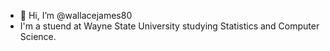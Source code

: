 - 👋 Hi, I’m @wallacejames80
- I'm a stuend at Wayne State University studying Statistics and Computer Science.
<!---
wallacejames80/wallacejames80 is a ✨ special ✨ repository because its `README.md` (this file) appears on your GitHub profile.
You can click the Preview link to take a look at your changes.
--->
